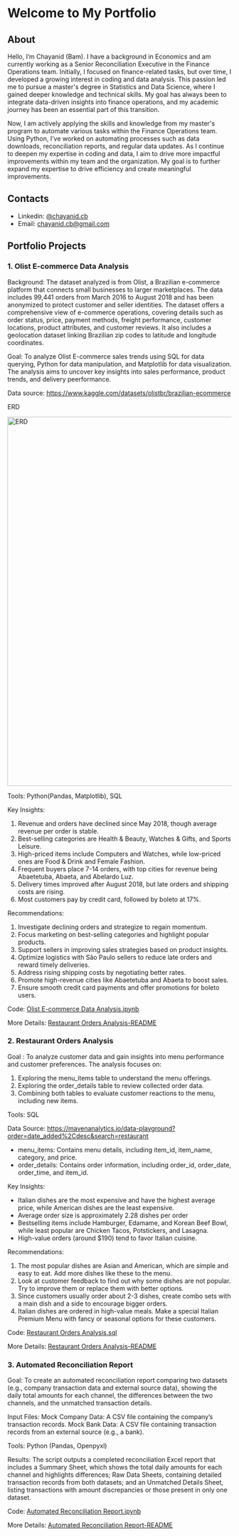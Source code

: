 # Welcome to My Portfolio

## About

Hello, I’m Chayanid (Bam). I have a background in Economics and am currently working as a Senior Reconciliation Executive in the Finance Operations team. Initially, I focused on finance-related tasks, but over time, I developed a growing interest in coding and data analysis. This passion led me to pursue a master's degree in Statistics and Data Science, where I gained deeper knowledge and technical skills. My goal has always been to integrate data-driven insights into finance operations, and my academic journey has been an essential part of this transition.

Now, I am actively applying the skills and knowledge from my master's program to automate various tasks within the Finance Operations team. Using Python, I’ve worked on automating processes such as data downloads, reconciliation reports, and regular data updates. As I continue to deepen my expertise in coding and data, I aim to drive more impactful improvements within my team and the organization. My goal is to further expand my expertise to drive efficiency and create meaningful improvements.

## Contacts

- Linkedin: [@chayanid.cb](https://www.linkedin.com/in/chayanid-chaibawonwiwath-67a1b5210)
- Email: chayanid.cb@gmail.com

## Portfolio Projects
### 1. Olist E-commerce Data Analysis

Background:
The dataset analyzed is from Olist, a Brazilian e-commerce platform that connects small businesses to larger marketplaces. The data includes 99,441 orders from March 2016 to August 2018 and has been anonymized to protect customer and seller identities. The dataset offers a comprehensive view of e-commerce operations, covering details such as order status, price, payment methods, freight performance, customer locations, product attributes, and customer reviews. It also includes a geolocation dataset linking Brazilian zip codes to latitude and longitude coordinates.

Goal: 
To analyze Olist E-commerce sales trends using SQL for data querying, Python for data manipulation, and Matplotlib for data visualization. The analysis aims to uncover key insights into sales performance, product trends, and delivery peerformance.

Data source: https://www.kaggle.com/datasets/olistbr/brazilian-ecommerce

ERD

<img width="828" alt="ERD" src="https://github.com/user-attachments/assets/20d1634c-3a9f-423e-93c2-f7df43d305fa">

Tools: 
Python(Pandas, Matplotlib), SQL

Key Insights:
1. Revenue and orders have declined since May 2018, though average revenue per order is stable.
2. Best-selling categories are Health & Beauty, Watches & Gifts, and Sports Leisure.
3. High-priced items include Computers and Watches, while low-priced ones are Food & Drink and Female Fashion.
4. Frequent buyers place 7-14 orders, with top cities for revenue being Abaetetuba, Abaeta, and Abelardo Luz.
5. Delivery times improved after August 2018, but late orders and shipping costs are rising.
6. Most customers pay by credit card, followed by boleto at 17%.

Recommendations:
1. Investigate declining orders and strategize to regain momentum.
2. Focus marketing on best-selling categories and highlight popular products.
3. Support sellers in improving sales strategies based on product insights.
4. Optimize logistics with São Paulo sellers to reduce late orders and reward timely deliveries.
5. Address rising shipping costs by negotiating better rates.
6. Promote high-revenue cities like Abaetetuba and Abaeta to boost sales.
7. Ensure smooth credit card payments and offer promotions for boleto users.

Code: [Olist E-commerce Data Analysis.ipynb](https://github.com/chayanidc/portfolio/blob/main/Olist%20E-commerce%20Data%20Analysis/Olist%20E-commerce%20Data%20Analysis.ipynb)

More Details: [Restaurant Orders Analysis-README](https://github.com/chayanidc/portfolio/tree/main/Olist%20E-commerce%20Data%20Analysis)

### 2. Restaurant Orders Analysis

Goal : 
To analyze customer data and gain insights into menu performance and customer preferences. The analysis focuses on:
1. Exploring the menu_items table to understand the menu offerings.
2. Exploring the order_details table to review collected order data.
3. Combining both tables to evaluate customer reactions to the menu, including new items.

Tools: 
SQL

Data Source:
https://mavenanalytics.io/data-playground?order=date_added%2Cdesc&search=restaurant
- menu_items: Contains menu details, including item_id, item_name, category, and price.
- order_details: Contains order information, including order_id, order_date, order_time, and item_id.

Key Insights:
- Italian dishes are the most expensive and have the highest average price, while American dishes are the least expensive.
- Average order size is approximately 2.28 dishes per order
- Bestselling items include Hamburger, Edamame, and Korean Beef Bowl, while least popular are Chicken Tacos, Potstickers, and Lasagna.
- High-value orders (around $190) tend to favor Italian cuisine.

Recommendations:
1. The most popular dishes are Asian and American, which are simple and easy to eat. Add more dishes like these to the menu.
2. Look at customer feedback to find out why some dishes are not popular. Try to improve them or replace them with better options.
3. Since customers usually order about 2-3 dishes, create combo sets with a main dish and a side to encourage bigger orders.
4. Italian dishes are ordered in high-value meals. Make a special Italian Premium Menu with fancy or seasonal options for these customers.

Code: [Restaurant Orders Analysis.sql](https://github.com/chayanidc/portfolio/blob/main/restaurant%20orders%20analysis/restaurant-orders-analysis.sql)

More Details: [Restaurant Orders Analysis-README](https://github.com/chayanidc/portfolio/blob/main/restaurant%20orders%20analysis)

### 3. Automated Reconciliation Report

Goal: 
To create an automated reconciliation report comparing two datasets (e.g., company transaction data and external source data), showing the daily total amounts for each channel, the differences between the two channels, and the unmatched transaction details.

Input Files:
Mock Company Data: A CSV file containing the company’s transaction records.
Mock Bank Data: A CSV file containing transaction records from an external source (e.g., a bank).

Tools: 
Python (Pandas, Openpyxl)

Results: 
The script outputs a completed reconciliation Excel report that includes a Summary Sheet, which shows the total daily amounts for each channel and highlights differences; Raw Data Sheets, containing detailed transaction records from both datasets; and an Unmatched Details Sheet, listing transactions with amount discrepancies or those present in only one dataset.

Code: [Automated Reconciliation Report.ipynb](https://github.com/chayanidc/portfolio/blob/main/utomated%20Reconciliation%20Report/Automated%20Reconciliation%20Report.ipynb)

More Details: [Automated Reconciliation Report-README](https://github.com/chayanidc/portfolio/blob/main/Automated%20Reconciliation%20Report)
